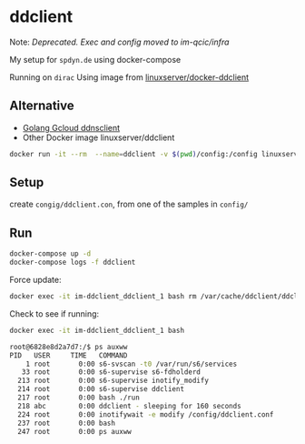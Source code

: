 # ddclient

Note: _Deprecated. Exec and config moved to im-qcic/infra_

My setup for `spdyn.de` using docker-compose

Running on `dirac`
Using image from [linuxserver/docker-ddclient](https://github.com/linuxserver/docker-ddclient)

## Alternative

- [Golang Gcloud ddnsclient](https://github.com/ianlewis/cloud-dyndns-client)
- Other Docker image linuxserver/ddclient

```bash
docker run -it --rm  --name=ddclient -v $(pwd)/config:/config linuxserver/ddclient
```

## Setup

create `congig/ddclient.con`, from one of the samples in `config/`

## Run

```bash
docker-compose up -d
docker-compose logs -f ddclient
```

Force update:

```bash
docker exec -it im-ddclient_ddclient_1 bash rm /var/cache/ddclient/ddclient.cache
```

Check to see if running:

```bash
docker exec -it im-ddclient_ddclient_1 bash

root@6828e8d2a7d7:/$ ps auxww
PID   USER     TIME   COMMAND
    1 root       0:00 s6-svscan -t0 /var/run/s6/services
   33 root       0:00 s6-supervise s6-fdholderd
  213 root       0:00 s6-supervise inotify_modify
  214 root       0:00 s6-supervise ddclient
  217 root       0:00 bash ./run
  218 abc        0:00 ddclient - sleeping for 160 seconds
  224 root       0:00 inotifywait -e modify /config/ddclient.conf
  237 root       0:00 bash
  247 root       0:00 ps auxww
```
